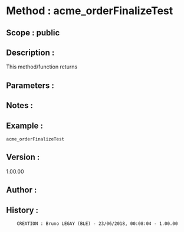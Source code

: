 ﻿# **Method :** acme_orderFinalizeTest## **Scope :** public## **Description :** This method/function returns## **Parameters :** ## **Notes :** ## **Example :** ```acme_orderFinalizeTest```## **Version :** 1.00.00## **Author :** ## **History :**          CREATION : Bruno LEGAY (BLE) - 23/06/2018, 00:08:04 - 1.00.00